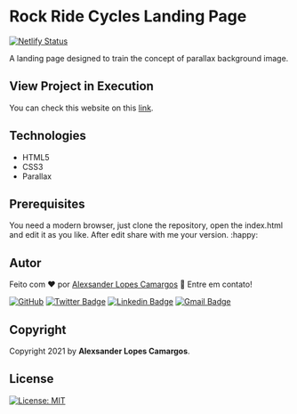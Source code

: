 # Rock Ride Cycles Landing Page

[![Netlify Status](https://api.netlify.com/api/v1/badges/7800f63b-ff38-4174-a4af-8c7d6aa49417/deploy-status)](https://app.netlify.com/sites/rock-ride-cycles/deploys)

A landing page designed to train the concept of parallax background image.

## View Project in Execution

You can check this website on this [link](https://rock-ride-cycles.netlify.app).

## Technologies

- HTML5
- CSS3
- Parallax

## Prerequisites

You need a modern browser, just clone the repository, open the index.html
and edit it as you like. After edit share with me your version. :happy:

## Autor

Feito com :heart: por [Alexsander Lopes Camargos](https://github.com/alexcamargos) :wave: Entre em contato!

[![GitHub](https://img.shields.io/badge/-AlexCamargos-1ca0f1?style=flat-square&labelColor=1ca0f1&logo=github&logoColor=white&link=https://github.com/alexcamargos)](https://github.com/alexcamargos)
[![Twitter Badge](https://img.shields.io/badge/-@alcamargos-1ca0f1?style=flat-square&labelColor=1ca0f1&logo=twitter&logoColor=white&link=https://twitter.com/alcamargos)](https://twitter.com/alcamargos)
[![Linkedin Badge](https://img.shields.io/badge/-alexcamargos-1ca0f1?style=flat-square&logo=Linkedin&logoColor=white&link=https://www.linkedin.com/in/alexcamargos/)](https://www.linkedin.com/in/alexcamargos/)
[![Gmail Badge](https://img.shields.io/badge/-alcamargos@vivaldi.net-1ca0f1?style=flat-square&labelColor=1ca0f1&logo=Gmail&logoColor=white&link=mailto:alcamargos@vivaldi.net)](mailto:alcamargos@vivaldi.net)

## Copyright

Copyright 2021 by **Alexsander Lopes Camargos**.

## License

[![License: MIT](https://img.shields.io/badge/License-MIT-green.svg)](LICENSE)
